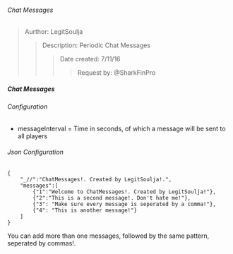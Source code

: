 ###### Chat Messages
> Aurthor: LegitSoulja
>> Description: Periodic Chat Messages
>>> Date created: 7/11/16
>>>> Request by: @SharkFinPro

##### Chat Messages
###### Configuration
- messageInterval = Time in seconds, of which a message will be sent to all players

###### Json Configuration
```
{
	"_//":"ChatMessages!. Created by LegitSoulja!.",
	"messages":[
		{"1":"Welcome to ChatMessages!. Created by LegitSoulja!"},
		{"2":"This is a second message!. Don't hate me!"},
		{"3": "Make sure every message is seperated by a comma!"},
		{"4": "This is another message!"}
	]
}
```

You can add more than one messages, followed by the same pattern, seperated by commas!.
